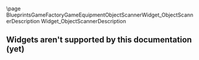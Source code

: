 \page BlueprintsGameFactoryGameEquipmentObjectScannerWidget_ObjectScannerDescription Widget_ObjectScannerDescription
## Widgets aren't supported by this documentation (yet)
